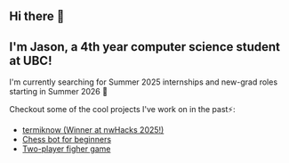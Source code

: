 ## Hi there 👋
## I'm Jason, a 4th year computer science student at UBC!
I'm currently searching for Summer 2025 internships and new-grad roles starting in Summer 2026 🔭

Checkout some of the cool projects I've work on in the past⚡:
- [termiknow (Winner at nwHacks 2025!)](https://github.com/zhangLily2020/nwhacks2025)
- [Chess bot for beginners](https://github.com/jason-j-wang/CS-Coop-Final-Project-Chess-Bot)
- [Two-player figher game](https://github.com/jason-j-wang/Programming-11-Final-Project)

